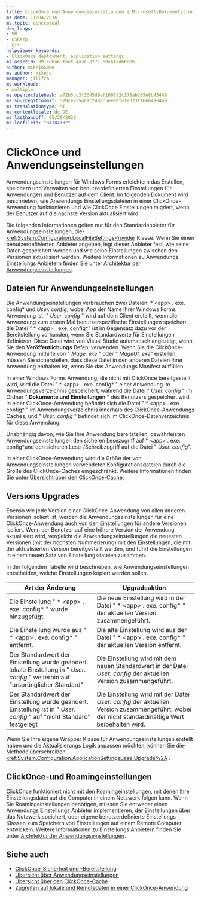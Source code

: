 ```yaml
---
title: ClickOnce und Anwendungseinstellungen | Microsoft-Dokumentation
ms.date: 11/04/2016
ms.topic: conceptual
dev_langs:
- VB
- CSharp
- C++
helpviewer_keywords:
- ClickOnce deployment, application settings
ms.assetid: 891caba6-faef-4a3c-8f71-60e6fadb60eb
author: mikejo5000
ms.author: mikejo
manager: jillfra
ms.workload:
- multiple
ms.openlocfilehash: a72b5bc3f3645d9af1008f2c178ab285e8b45449
ms.sourcegitcommit: d20ce855461c240ac5eee0fcfe373f166b4a04a9
ms.translationtype: MT
ms.contentlocale: de-DE
ms.lasthandoff: 05/29/2020
ms.locfileid: "84184132"
---
```

# <a name="clickonce-and-application-settings"></a>ClickOnce und Anwendungseinstellungen
Anwendungseinstellungen für Windows Forms erleichtern das Erstellen, speichern und Verwalten von benutzerdefinierten Einstellungen für Anwendungen und Benutzer auf dem Client. Im folgenden Dokument wird beschrieben, wie Anwendungs Einstellungsdateien in einer ClickOnce-Anwendung funktionieren und wie ClickOnce Einstellungen migriert, wenn der Benutzer auf die nächste Version aktualisiert wird.

 Die folgenden Informationen gelten nur für den Standardanbieter für Anwendungseinstellungen, die- <xref:System.Configuration.LocalFileSettingsProvider> Klasse. Wenn Sie einen benutzerdefinierten Anbieter angeben, legt dieser Anbieter fest, wie seine Daten gespeichert werden und wie seine Einstellungen zwischen den Versionen aktualisiert werden. Weitere Informationen zu Anwendungs Einstellungs Anbietern finden Sie unter [Architektur der Anwendungseinstellungen](/dotnet/framework/winforms/advanced/application-settings-architecture).

## <a name="application-settings-files"></a>Dateien für Anwendungseinstellungen
 Die Anwendungseinstellungen verbrauchen zwei Dateien: * \<app> . exe. config* und *User. config*, wobei *App* der Name Ihrer Windows Forms Anwendung ist. " *User. config* " wird auf dem Client erstellt, wenn die Anwendung zum ersten Mal benutzerspezifische Einstellungen speichert. die Datei " * \<app> . exe. config*" ist im Gegensatz dazu vor der Bereitstellung vorhanden, wenn Sie Standardwerte für Einstellungen definieren. Diese Datei wird von Visual Studio automatisch angezeigt, wenn Sie den **Veröffentlichungs** Befehl verwenden. Wenn Sie die ClickOnce-Anwendung mithilfe von " *Mage. exe* " oder " *MageUI. exe*" erstellen, müssen Sie sicherstellen, dass diese Datei in den anderen Dateien Ihrer Anwendung enthalten ist, wenn Sie das Anwendungs Manifest auffüllen.

 In einer Windows Forms Anwendung, die nicht mit ClickOnce bereitgestellt wird, wird die Datei " * \<app> . exe. config* " einer Anwendung im Anwendungsverzeichnis gespeichert, während die Datei " *User. config* " im Ordner " **Dokumente und Einstellungen** " des Benutzers gespeichert wird. In einer ClickOnce-Anwendung befindet sich die Datei " * \<app> . exe. config* " im Anwendungsverzeichnis innerhalb des ClickOnce-Anwendungs Caches, und " *User. config* " befindet sich im ClickOnce-Datenverzeichnis für diese Anwendung.

 Unabhängig davon, wie Sie Ihre Anwendung bereitstellen, gewährleisten Anwendungseinstellungen den sicheren Lesezugriff auf * \<app> . exe. config*und den sicheren Lese-/Schreibzugriff auf die Datei " *User. config*".

 In einer ClickOnce-Anwendung wird die Größe der von Anwendungseinstellungen verwendeten Konfigurationsdateien durch die Größe des ClickOnce-Caches eingeschränkt. Weitere Informationen finden Sie unter [Übersicht über den ClickOnce-Cache](../deployment/clickonce-cache-overview.md).

## <a name="version-upgrades"></a>Versions Upgrades
 Ebenso wie jede Version einer ClickOnce-Anwendung von allen anderen Versionen isoliert ist, werden die Anwendungseinstellungen für eine ClickOnce-Anwendung auch von den Einstellungen für andere Versionen isoliert. Wenn der Benutzer auf eine höhere Version der Anwendung aktualisiert wird, vergleicht die Anwendungseinstellungen die neuesten Versionen (mit der höchsten Nummerierung) mit den Einstellungen, die mit der aktualisierten Version bereitgestellt werden, und führt die Einstellungen in einem neuen Satz von Einstellungsdateien zusammen.

 In der folgenden Tabelle wird beschrieben, wie Anwendungseinstellungen entscheiden, welche Einstellungen kopiert werden sollen.

|Art der Änderung|Upgradeaktion|
|--------------------|--------------------|
|Die Einstellung " * \<app> . exe. config* " wurde hinzugefügt.|Die neue Einstellung wird in der Datei " * \<app> . exe. config* " der aktuellen Version zusammengeführt.|
|Die Einstellung wurde aus " * \<app> . exe. config* " entfernt.|Die alte Einstellung wird aus der Datei " * \<app> . exe. config* " der aktuellen Version entfernt.|
|Der Standardwert der Einstellung wurde geändert. lokale Einstellung in " *User. config* " weiterhin auf "ursprünglicher Standard"|Die Einstellung wird mit dem neuen Standardwert in der Datei *User. config* der aktuellen Version zusammengeführt.|
|Der Standardwert der Einstellung wurde geändert. Einstellung ist in " *User. config* " auf "nicht Standard" festgelegt|Die Einstellung wird mit der Datei *User. config* der aktuellen Version zusammengeführt, wobei der nicht standardmäßige Wert beibehalten wird.|

Wenn Sie Ihre eigene Wrapper Klasse für Anwendungseinstellungen erstellt haben und die Aktualisierungs Logik anpassen möchten, können Sie die-Methode überschreiben <xref:System.Configuration.ApplicationSettingsBase.Upgrade%2A> .

## <a name="clickonce-and-roaming-settings"></a>ClickOnce-und Roamingeinstellungen
 ClickOnce funktioniert nicht mit den Roamingeinstellungen, mit denen Ihre Einstellungsdatei auf die Computer in einem Netzwerk folgen kann. Wenn Sie Roamingeinstellungen benötigen, müssen Sie entweder einen Anwendungs Einstellungs Anbieter implementieren, der Einstellungen über das Netzwerk speichert, oder eigene benutzerdefinierte Einstellungs Klassen zum Speichern von Einstellungen auf einem Remote Computer entwickeln. Weitere Informationen zu Einstellungs Anbietern finden Sie unter [Architektur der Anwendungseinstellungen](/dotnet/framework/winforms/advanced/application-settings-architecture).

## <a name="see-also"></a>Siehe auch
- [ClickOnce-Sicherheit und -Bereitstellung](../deployment/clickonce-security-and-deployment.md)
- [Übersicht über Anwendungseinstellungen](/dotnet/framework/winforms/advanced/application-settings-overview)
- [Übersicht über den ClickOnce-Cache](../deployment/clickonce-cache-overview.md)
- [Zugreifen auf lokale und Remotedaten in einer ClickOnce-Anwendung](../deployment/accessing-local-and-remote-data-in-clickonce-applications.md)